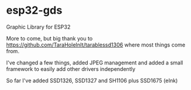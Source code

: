 # esp32-gds
Graphic Library for ESP32

More to come, but big thank you to https://github.com/TaraHoleInIt/tarablessd1306 where most things come from.

I've changed a few things, added JPEG management and added a small framework to easily add other drivers independently

So far I've added SSD1326, SSD1327 and SH1106 plus SSD1675 (eInk)
